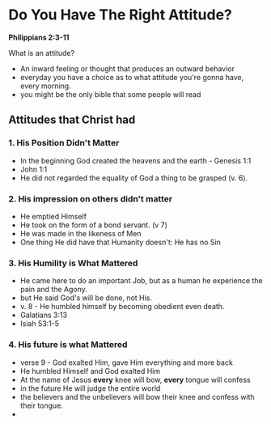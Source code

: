 # Do You Have The Right Attitude?
**Philippians 2:3-11**

What is an attitude?
- An inward feeling or thought that produces an outward behavior
- everyday you have a choice as to what attitude you're gonna have, every morning.
- you might be the only bible that some people will read

## Attitudes that Christ had
### 1. His Position Didn't Matter
- In the beginning God created the heavens and the earth - Genesis 1:1
- John 1:1
- He did not regarded the equality of God a thing to be grasped (v. 6).
### 2. His impression on others didn't matter
- He emptied Himself 
- He took on the form of a bond servant. (v 7)
- He was made in the likeness of Men
- One thing He did have that Humanity doesn't: He has no Sin

### 3. His Humility is What Mattered
- He came here to do an important Job, but as a human he experience the pain and the Agony.
- but He said God's will be done, not His.
- v. 8 - He humbled himself by becoming obedient even death.
- Galatians 3:13
- Isiah 53:1-5
### 4. His future is what Mattered
- verse 9 - God exalted Him, gave Him everything and more back
- He humbled Himself and God exalted Him
- At the name of Jesus **every** knee will bow, **every** tongue will confess
- in the future He will judge the entire world
- the believers and the unbelievers will bow their knee and confess with their tongue.
- 